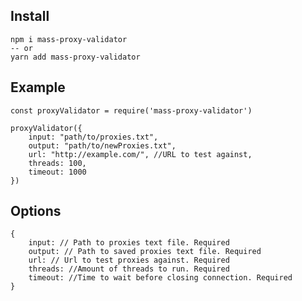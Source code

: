 ## Install

    npm i mass-proxy-validator
    -- or
    yarn add mass-proxy-validator

## Example

    const proxyValidator = require('mass-proxy-validator')

    proxyValidator({
        input: "path/to/proxies.txt",
        output: "path/to/newProxies.txt",
        url: "http://example.com/", //URL to test against,
        threads: 100,
        timeout: 1000
    })

## Options

    {
        input: // Path to proxies text file. Required
        output: // Path to saved proxies text file. Required
        url: // Url to test proxies against. Required
        threads: //Amount of threads to run. Required
        timeout: //Time to wait before closing connection. Required
    }
